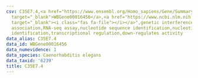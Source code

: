 ```yaml
---
csv: C35E7.4,<a href="https://www.ensembl.org/Homo_sapiens/Gene/Summary?db=core;g=WBGene00016456"
  target="_blank">WBGene00016456</a>,<a href="https://www.ncbi.nlm.nih.gov/pubmed/27496166"
  target="_blank"><i class="fas fa-file"></i></a>",genetic interference,functional
  association,RNA-seq assay,nucleotide sequence identification,nucleotide sequence
  identification,transcriptional regulation,down-regulates activity
data_alias: C35E7.4
data_id: WBGene00016456
data_numevidence: 1
data_species: Caenorhabditis elegans
data_taxid: '6239'
title: C35E7.4
---
```

